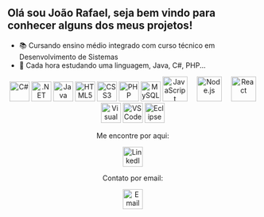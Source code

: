 ## Olá sou João Rafael, seja bem vindo para conhecer alguns dos meus projetos!

- 📚 Cursando ensino médio integrado com curso técnico em Desenvolvimento de Sistemas
- 📘 Cada hora estudando uma linguagem, Java, C#, PHP...
<div align="center">
  <!-- C# -->
  <img src="https://cdn.jsdelivr.net/gh/devicons/devicon/icons/csharp/csharp-original.svg" height="40" alt="C#" />

  <!-- .NET -->
  <img src="https://cdn.jsdelivr.net/gh/devicons/devicon/icons/dot-net/dot-net-original.svg" height="40" alt=".NET" />

  <!-- Java -->
  <img src="https://cdn.jsdelivr.net/gh/devicons/devicon/icons/java/java-original.svg" height="40" alt="Java" />

  <!-- HTML -->
  <img src="https://cdn.jsdelivr.net/gh/devicons/devicon/icons/html5/html5-original.svg" height="40" alt="HTML5" />

  <!-- CSS -->
  <img src="https://cdn.jsdelivr.net/gh/devicons/devicon/icons/css3/css3-original.svg" height="40" alt="CSS3" />

  <!-- PHP -->
  <img src="https://cdn.jsdelivr.net/gh/devicons/devicon/icons/php/php-original.svg" height="40" alt="PHP" />

  <!-- MySQL -->
  <img src="https://cdn.jsdelivr.net/gh/devicons/devicon/icons/mysql/mysql-original.svg" height="40" alt="MySQL" />

  <img src="https://cdn.jsdelivr.net/gh/devicons/devicon/icons/javascript/javascript-original.svg" height="50" alt="JavaScript" style="margin-right: 15px;" />

  <!-- Node.js -->
  <img src="https://cdn.jsdelivr.net/gh/devicons/devicon/icons/nodejs/nodejs-original.svg" height="50" alt="Node.js" style="margin-right: 15px;" />

  <!-- React -->
  <img src="https://cdn.jsdelivr.net/gh/devicons/devicon/icons/react/react-original.svg" height="50" alt="React" />
</div>

<div align="center">
  <!-- Visual Studio 2022-->
  <img src="https://cdn.jsdelivr.net/gh/devicons/devicon/icons/visualstudio/visualstudio-plain.svg" height="40" alt="Visual Studio" />

  <!-- VS Code -->
  <img src="https://cdn.jsdelivr.net/gh/devicons/devicon/icons/vscode/vscode-original.svg" height="40" alt="VS Code" />

  <!-- Eclipse -->
  <img src="https://cdn.jsdelivr.net/gh/devicons/devicon/icons/eclipse/eclipse-original.svg" height="40" alt="Eclipse" />

</div>

<div align="center">
  <p>Me encontre por aqui:</p>

  
  <!-- LinkedIn -->
  <a href="https://www.linkedin.com/in/jo%C3%A3o-rafael-alves-recco-694b05328/" target="_blank">
    <img src="https://cdn.jsdelivr.net/gh/devicons/devicon/icons/linkedin/linkedin-original.svg" height="40" alt="LinkedIn" />
  </a>


<p>Contato por email:</p>
  <!-- Email -->
  <a href="mailto:joao.alvesrecco@gmail.com" target="_blank">
    <img src="https://cdn.jsdelivr.net/gh/devicons/devicon/icons/google/google-original.svg" height="40" alt="Email" />
  </a>
</div>


